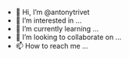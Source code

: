 - 👋 Hi, I’m @antonytrivet
- 👀 I’m interested in ...
- 🌱 I’m currently learning ...
- 💞️ I’m looking to collaborate on ...
- 📫 How to reach me ...

<!---
antonytrivet/antonytrivet is a ✨ special ✨ repository because its `README.md` (this file) appears on your GitHub profile.
You can click the Preview link to take a look at your changes.
--->
